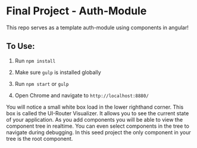 # Final Project - Auth-Module

This repo serves as a template auth-module using components in angular!

## To Use:

1. Run ```npm install```

2. Make sure ```gulp``` is installed globally

3. Run ```npm start``` or ```gulp```

4. Open Chrome and navigate to ```http://localhost:8880/```

You will notice a small white box load in the lower righthand corner. This box is called the UI-Router Visualizer. It allows you to see the current state of your application. As you add components you will be able to view the component tree in realtime. You can even select components in the tree to navigate during debugging. In this seed project the only component in your tree is the root component. 
